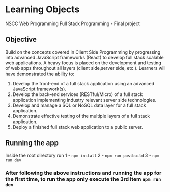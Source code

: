 # Learning Objects
NSCC Web Programming 
Full Stack Programming - Final project 

## Objective
Build on the concepts covered in Client Side Programming by progressing into advanced JavaScript frameworks (React) to develop full stack scalable web applications. A heavy focus is placed on the development and testing of web apps throughout all layers (client side,server side, etc.). Learners will have demonstrated the ability to:
1. Develop the front-end of a full stack application using an advanced JavaScript framework(s).
2. Develop the back-end services (RESTful/Micro) of a full stack application implementing industry relevant server side technologies.
3. Develop and manage a SQL or NoSQL data layer for a full stack application.
4. Demonstrate effective testing of the multiple layers of a full stack application.
5. Deploy a finished full stack web application to a public server.

## Running the app
Inside the root directory run
1 - `npm install`
2 - `npm run postbuild`
3 - `npm run dev`

### After following the above instructions and running the app for the first time, to run the app only execute the 3rd item `npm run dev` 